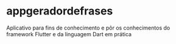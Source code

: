 # appgeradordefrases
Aplicativo para fins de conhecimento e pôr os conhecimentos do framework Flutter e da linguagem Dart em prática
